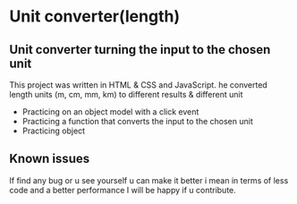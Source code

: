 # Unit converter(length)

## Unit converter turning the input to the chosen unit 

This project was written in HTML & CSS and JavaScript. he converted length units (m, cm, mm, km) to different results & different unit

- Practicing on an object model with a click event
- Practicing a function that converts the input to the chosen unit
- Practicing object

## Known issues 
If find any bug or u see yourself u can make it better i mean in terms of less code and a better performance I will be happy if u contribute.
